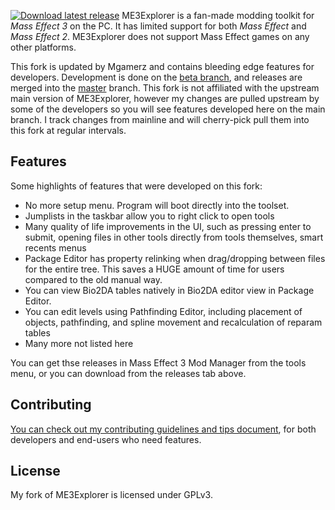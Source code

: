 [![Download latest release](https://raw.github.com/Mgamerz/ME3Explorer/Beta/ME3Explorer/Resources/toolset_splash.png)](https://github.com/ME3Explorer/ME3Explorer/releases/latest)
ME3Explorer is a fan-made modding toolkit for _Mass Effect 3_ on the PC. It has limited support for both _Mass Effect_ and _Mass Effect 2_. ME3Explorer does not support Mass Effect games on any other platforms.

This fork is updated by Mgamerz and contains bleeding edge features for developers. Development is done on the [beta branch](https://github.com/Mgamerz/ME3Explorer/tree/Beta), and releases are merged into the [master](https://github.com/Mgamerz/ME3Explorer/tree/master) branch. This fork is not affiliated with the upstream main version of ME3Explorer, however my changes are pulled upstream by some of the developers so you will see features developed here on the main branch. I track changes from mainline and will cherry-pick pull them into this fork at regular intervals.

## Features
Some highlights of features that were developed on this fork:
 - No more setup menu. Program will boot directly into the toolset.
 - Jumplists in the taskbar allow you to right click to open tools
 - Many quality of life improvements in the UI, such as pressing enter to submit, opening files in other tools directly from tools themselves, smart recents menus
 - Package Editor has property relinking when drag/dropping between files for the entire tree. This saves a HUGE amount of time for users compared to the old manual way.
 - You can view Bio2DA tables natively in Bio2DA editor view in Package Editor.
 - You can edit levels using Pathfinding Editor, including placement of objects, pathfinding, and spline movement and recalculation of reparam tables
 - Many more not listed here
  
You can get thse releases in Mass Effect 3 Mod Manager from the tools menu, or you can download from the releases tab above.

## Contributing
[You can check out my contributing guidelines and tips document](https://github.com/Mgamerz/ME3Explorer/blob/Beta/CONTRIBUTING.md), for both developers and end-users who need features.

## License
My fork of ME3Explorer is licensed under GPLv3.

